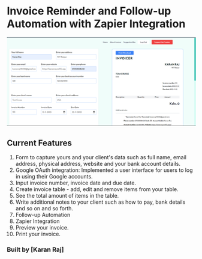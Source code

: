 # Invoice Reminder and Follow-up Automation with Zapier Integration

![alt](./Screenshot.png)

## Current Features

1. Form to capture yours and your client's data such as full name, email address, physical address, website and your bank account details.
2. Google OAuth integration: Implemented a user interface for users to log in using their Google accounts.
3. Input invoice number, invoice date and due date.
4. Create invoice table - add, edit and remove items from your table.
5. See the total amount of items in the table.
6. Write additional notes to your client such as how to pay, bank details and so on and so forth.
7. Follow-up Automation
8. Zapier Integration
9. Preview your invoice.
10. Print your invoice.

### Built by [Karan Raj]
